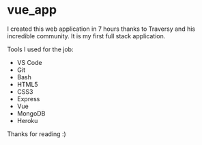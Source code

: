 # vue_app

I created this web application in 7 hours thanks to Traversy and his incredible community. It is my first full stack application.

Tools I used for the job:
- VS Code
- Git
- Bash
- HTML5
- CSS3
- Express
- Vue
- MongoDB
- Heroku

Thanks for reading :)
